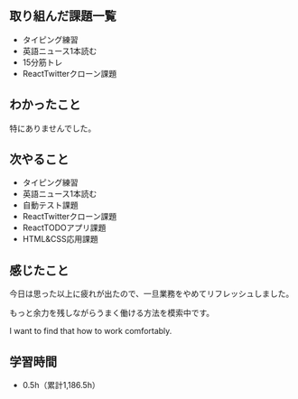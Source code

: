 ## 取り組んだ課題一覧
- タイピング練習
- 英語ニュース1本読む
- 15分筋トレ
- ReactTwitterクローン課題
## わかったこと
特にありませんでした。
## 次やること
- タイピング練習
- 英語ニュース1本読む
- 自動テスト課題
- ReactTwitterクローン課題
- ReactTODOアプリ課題
- HTML&CSS応用課題
## 感じたこと
今日は思った以上に疲れが出たので、一旦業務をやめてリフレッシュしました。

もっと余力を残しながらうまく働ける方法を模索中です。

I want to find that how to work comfortably.

## 学習時間
- 0.5h（累計1,186.5h）
